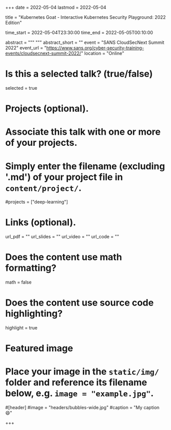 +++
date = 2022-05-04
lastmod = 2022-05-04

title = "Kubernetes Goat - Interactive Kubernetes Security Playground: 2022 Edition"

time_start = 2022-05-04T23:30:00
time_end = 2022-05-05T00:10:00

abstract = """
"""
abstract_short = ""
event = "SANS CloudSecNext Summit 2022"
event_url = "https://www.sans.org/cyber-security-training-events/cloudsecnext-summit-2022/"
location = "Online"

# Is this a selected talk? (true/false)
selected = true

# Projects (optional).
#   Associate this talk with one or more of your projects.
#   Simply enter the filename (excluding '.md') of your project file in `content/project/`.
#projects = ["deep-learning"]

# Links (optional).
url_pdf = ""
url_slides = ""
url_video = ""
url_code = ""

# Does the content use math formatting?
math = false

# Does the content use source code highlighting?
highlight = true

# Featured image
# Place your image in the `static/img/` folder and reference its filename below, e.g. `image = "example.jpg"`.

#[header]
#image = "headers/bubbles-wide.jpg"
#caption = "My caption :smile:"

+++

